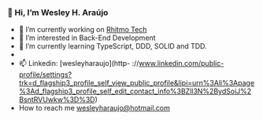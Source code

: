 ### 👋 Hi, I’m Wesley H. Araújo

- 🔭 I’m currently working on [Rhitmo Tech](https://rhitmotech.com.br/)
- 👀 I’m interested in Back-End Development
- 🌱 I’m currently learning TypeScript, DDD, SOLID and TDD.
- 
- 📫 Linkedin: [wesleyharaujo](http-  ://www.linkedin.com/public-profile/settings?trk=d_flagship3_profile_self_view_public_profile&lipi=urn%3Ali%3Apage%3Ad_flagship3_profile_self_edit_contact_info%3BZll3N%2BydSoiJ%2BsntRVUwkw%3D%3D)
-  How to reach me  wesleyharaujo@hotmail.com
